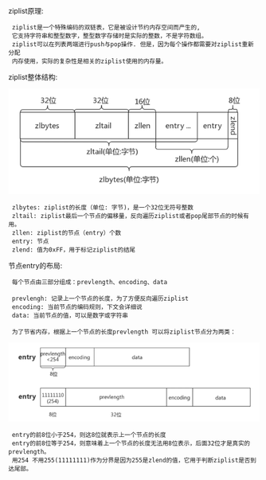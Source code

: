 
ziplist原理:

     ziplist是一个特殊编码的双链表，它是被设计节约内存空间而产生的,
     它支持字符串和整型数字，整型数字存储时是实际的整数，不是字符数组。
     ziplist可以在列表两端进行push与pop操作. 但是，因为每个操作都需要对ziplist重新分配
     内存使用，实际的复杂性是相关的ziplist使用的内存量。
     
ziplist整体结构:

![ziplist结构](../images/ziplist.png)

     zlbytes: ziplist的长度（单位: 字节)，是一个32位无符号整数
     zltail: ziplist最后一个节点的偏移量，反向遍历ziplist或者pop尾部节点的时候有用。
     zllen: ziplist的节点（entry）个数
     entry: 节点
     zlend: 值为0xFF，用于标记ziplist的结尾

节点entry的布局:
    
     每个节点由三部分组成：prevlength、encoding、data
     
     prevlengh: 记录上一个节点的长度，为了方便反向遍历ziplist
     encoding: 当前节点的编码规则，下文会详细说
     data: 当前节点的值，可以是数字或字符串
     
     为了节省内存，根据上一个节点的长度prevlength 可以将ziplist节点分为两类：
     
![ziplist entry结构](../images/ziplist_entry.png)
     
     entry的前8位小于254，则这8位就表示上一个节点的长度
     entry的前8位等于254，则意味着上一个节点的长度无法用8位表示，后面32位才是真实的prevlength。
     用254 不用255(11111111)作为分界是因为255是zlend的值，它用于判断ziplist是否到达尾部。

     
     
    
